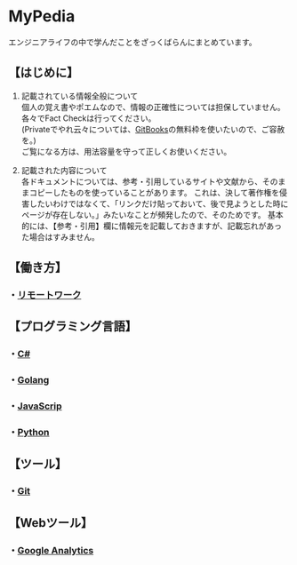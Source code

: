 # MyPedia

エンジニアライフの中で学んだことをざっくばらんにまとめています。  

## 【はじめに】

1. 記載されている情報全般について  
   個人の覚え書やポエムなので、情報の正確性については担保していません。  
   各々でFact Checkは行ってください。  
   (Privateでやれ云々については、[GitBooks](https://www.gitbook.com/)の無料枠を使いたいので、ご容赦を。)  
   ご覧になる方は、用法容量を守って正しくお使いください。

2. 記載された内容について  
   各ドキュメントについては、参考・引用しているサイトや文献から、そのままコピーしたものを使っていることがあります。
   これは、決して著作権を侵害したいわけではなくて、「リンクだけ貼っておいて、後で見ようとした時にページが存在しない。」みたいなことが頻発したので、そのためです。
   基本的には、【参考・引用】欄に情報元を記載しておきますが、記載忘れがあった場合はすみません。  

## 【働き方】

### ・[リモートワーク](docs/works/remote-work.md)

## 【プログラミング言語】

### ・[C#](docs/programming-language/c-sharp.md)

### ・[Golang](docs/programming-language/golang.md)

### ・[JavaScrip](docs/programming-language/javascript.md)

### ・[Python](docs/programming-language/python.md)

## 【ツール】

### ・[Git](docs/web-tools/git.md)

## 【Webツール】

### ・[Google Analytics](docs/web-tools/google-analytics.md)
